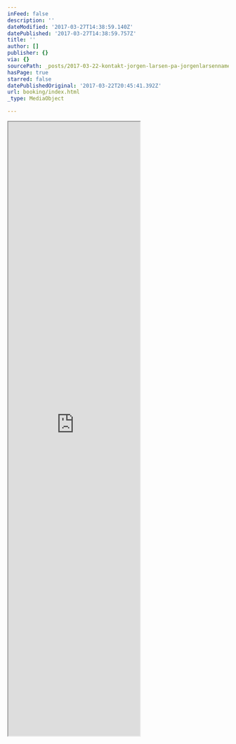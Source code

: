```yaml
---
inFeed: false
description: ''
dateModified: '2017-03-27T14:38:59.140Z'
datePublished: '2017-03-27T14:38:59.757Z'
title: ''
author: []
publisher: {}
via: {}
sourcePath: _posts/2017-03-22-kontakt-jorgen-larsen-pa-jorgenlarsenname.md
hasPage: true
starred: false
datePublishedOriginal: '2017-03-22T20:45:41.392Z'
url: booking/index.html
_type: MediaObject

---
```

<iframe src="https://the-grid.github.io/ed-userhtml/?g=eJyNUF1rhDAQfPdXhECPk7bqvaqxcHClhf6JmKyanmZlE-vJcf-9fhTal4O-LMNmZnYyeXMojohnY-s8nnGQlxTP01QkO2COlOCN971L4_gTqQbbSnJgowkHJW05S6MO4heLq0B4GmDnzqZ_A6mBXhE90LrlzGjBJ1V2m_dfN86cn1oQfDTaN-khSR6yBkzd-AUn_SUrkWa7dIVSnWvCwepnhS1S6kla10sC6zPOVvONLnjCmWxbHH8pahJ8jVPk8RakyJ0i0_tiNFbjGEmtT1-z14dxHiwQ2-3Ynac978A5WQN_YtVglTdo97Awwqup2AYjJFMby4QQ7B9d8vCqUQ3doqzBn1pY4HF61_t77YXRWl-0VcYE2-5q6SV7ZLy_8Ox2mxPK1kGY5fHPf4Mg-AaTXbe1" height="1400" style=""></iframe>